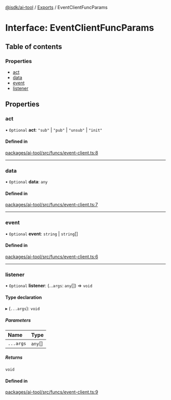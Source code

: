 [@isdk/ai-tool](../README.md) / [Exports](../modules.md) / EventClientFuncParams

# Interface: EventClientFuncParams

## Table of contents

### Properties

- [act](EventClientFuncParams.md#act)
- [data](EventClientFuncParams.md#data)
- [event](EventClientFuncParams.md#event)
- [listener](EventClientFuncParams.md#listener)

## Properties

### act

• `Optional` **act**: ``"sub"`` \| ``"pub"`` \| ``"unsub"`` \| ``"init"``

#### Defined in

[packages/ai-tool/src/funcs/event-client.ts:8](https://github.com/isdk/ai-tool.js/blob/727ad337acba85b160efbc4d039daefcc8371127/src/funcs/event-client.ts#L8)

___

### data

• `Optional` **data**: `any`

#### Defined in

[packages/ai-tool/src/funcs/event-client.ts:7](https://github.com/isdk/ai-tool.js/blob/727ad337acba85b160efbc4d039daefcc8371127/src/funcs/event-client.ts#L7)

___

### event

• `Optional` **event**: `string` \| `string`[]

#### Defined in

[packages/ai-tool/src/funcs/event-client.ts:6](https://github.com/isdk/ai-tool.js/blob/727ad337acba85b160efbc4d039daefcc8371127/src/funcs/event-client.ts#L6)

___

### listener

• `Optional` **listener**: (...`args`: `any`[]) => `void`

#### Type declaration

▸ (`...args`): `void`

##### Parameters

| Name | Type |
| :------ | :------ |
| `...args` | `any`[] |

##### Returns

`void`

#### Defined in

[packages/ai-tool/src/funcs/event-client.ts:9](https://github.com/isdk/ai-tool.js/blob/727ad337acba85b160efbc4d039daefcc8371127/src/funcs/event-client.ts#L9)
